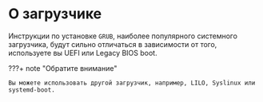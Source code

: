 # О загрузчике

Инструкции по установке `GRUB`, наиболее популярного системного загрузчика, будут сильно отличаться в зависимости от того, используете вы UEFI или Legacy BIOS boot.

???+ note "Обратите внимание"

    Вы можете использовать другой загрузчик, например, LILO, Syslinux или systemd-boot.
